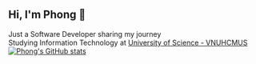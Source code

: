 ## Hi, I'm Phong 👋

<!--
**LeThanhPhongWork/LeThanhPhongWork** is a ✨ _special_ ✨ repository because its `README.md` (this file) appears on your GitHub profile.

Here are some ideas to get you started:

- 🔭 I’m currently working on ...
- 🌱 I’m currently learning ...
- 👯 I’m looking to collaborate on ...
- 🤔 I’m looking for help with ...
- 💬 Ask me about ...
- 📫 How to reach me: ...
- 😄 Pronouns: ...
- ⚡ Fun fact: ...
-->

Just a Software Developer sharing my journey <br/>
Studying Information Technology at [University of Science - VNUHCMUS](https://en.hcmus.edu.vn/) <br/>
[![Phong's GitHub stats](https://github-readme-stats.vercel.app/api?username=typephoon)](https://github.com/typephoon/github-readme-stats)
